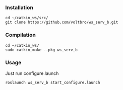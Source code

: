 ### Installation
```
cd ~/catkin_ws/src/
git clone https://github.com/voltbro/ws_serv_b.git 
```
### Compilation
```
cd ~/catkin_ws/
sudo catkin_make --pkg ws_serv_b
```
### Usage

Just run configure.launch
```
roslaunch ws_serv_b start_configure.launch
```

